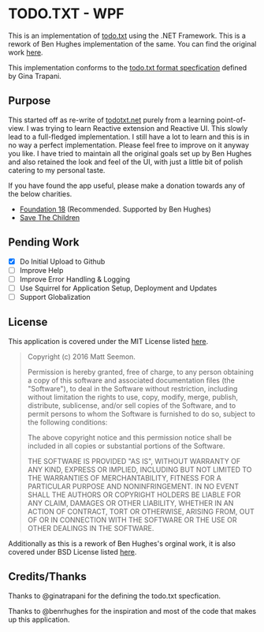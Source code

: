 # TODO.TXT - WPF

This is an implementation of [todo.txt][todo.txt] using the .NET Framework. This is a rework of Ben Hughes implementation of the same. You can find the original work [here][todotxt.net].

This implementation conforms to the [todo.txt format specfication][todo.txt.spec] defined by Gina Trapani.

## Purpose
This started off as re-write of [todotxt.net][todotxt.net] purely from a learning point-of-view. I was trying to learn Reactive extension and Reactive UI. This slowly lead to a full-fledged implementation. I still have a lot to learn and this is in no way a perfect implementation. Please feel free to improve on it anyway you like. I have tried to maintain all the original goals set up by Ben Hughes and also retained the look and feel of the UI, with just a little bit of polish catering to my personal taste.

If you have found the app useful, please make a donation towards any of the below charities.

 * [Foundation 18][foundation18] (Recommended. Supported by Ben Hughes)
 * [Save The Children][savethechildren]

## Pending Work 

 - [x] Do Initial Upload to Github
 - [ ] Improve Help
 - [ ] Improve Error Handling & Logging
 - [ ] Use Squirrel for Application Setup, Deployment and Updates
 - [ ] Support Globalization

## License
This application is covered under the MIT License listed [here][license].

 > Copyright (c) 2016 Matt Seemon.
 > 
 > Permission is hereby granted, free of charge, to any person obtaining a copy of this software and associated documentation files (the "Software"), to deal in the Software without restriction, including without limitation the rights to use, copy, modify, merge, publish, distribute, sublicense, and/or sell copies of the Software, and to permit persons to whom the Software is furnished to do so, subject to the following conditions:
 >
 > The above copyright notice and this permission notice shall be included in all copies or substantial portions of the Software.
 > 
 > THE SOFTWARE IS PROVIDED "AS IS", WITHOUT WARRANTY OF ANY KIND, EXPRESS OR IMPLIED, INCLUDING BUT NOT LIMITED TO THE WARRANTIES OF MERCHANTABILITY, FITNESS FOR A PARTICULAR PURPOSE AND NONINFRINGEMENT. IN NO EVENT SHALL THE AUTHORS OR COPYRIGHT HOLDERS BE LIABLE FOR ANY CLAIM, DAMAGES OR OTHER LIABILITY, WHETHER IN AN ACTION OF CONTRACT, TORT OR OTHERWISE, ARISING FROM, OUT OF OR IN CONNECTION WITH THE SOFTWARE OR THE USE OR OTHER DEALINGS IN THE SOFTWARE.

Additionally as this is a rework of Ben Hughes's orginal work, it is also covered under BSD License listed [here][todotxt.net.license].

## Credits/Thanks

Thanks to @ginatrapani for the defining the todo.txt specfication.

Thanks to @benrhughes for the inspiration and most of the code that makes up this application.

[todo.txt]: http://todotxt.com/
[todotxt.net]: http://benrhughes.com/todotxt.net/
[savethechildren]: https://support.savethechildren.in/#donate-form
[foundation18]: http://foundation18.org/
[todotxt.net.license]: https://github.com/benrhughes/todotxt.net/blob/dev/BSD_LICENSE.txt
[todo.txt.spec]: https://github.com/ginatrapani/todo.txt-cli/wiki/The-Todo.txt-Format
[license]: MIT_LICENSE.txt